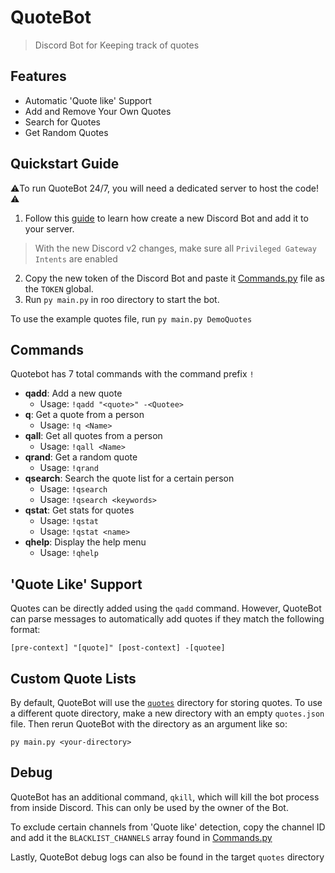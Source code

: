 # QuoteBot
> Discord Bot for Keeping track of quotes

## Features
- Automatic 'Quote like' Support
- Add and Remove Your Own Quotes
- Search for Quotes
- Get Random Quotes

## Quickstart Guide
⚠️To run QuoteBot 24/7, you will need a dedicated server to host the code!⚠️

1. Follow this [guide](https://github.com/reactiflux/discord-irc/wiki/Creating-a-discord-bot-&-getting-a-token) to learn
    how create a new Discord Bot and add it to your server.
> With the new Discord v2 changes, make sure all `Privileged Gateway Intents` are enabled
2. Copy the new token of the Discord Bot and paste it [Commands.py](QuoteBot/Commands.py:39) file as the `TOKEN` global.
3. Run `py main.py` in roo directory to start the bot.

To use the example quotes file, run `py main.py DemoQuotes`

## Commands
Quotebot has 7 total commands with the command prefix `!`
- **qadd**: Add a new quote
  - Usage: `!qadd "<quote>" -<Quotee>`
- **q**: Get a quote from a person
  - Usage: `!q <Name>`
- **qall**: Get all quotes from a person
  - Usage: `!qall <Name>`
- **qrand**: Get a random quote
  - Usage: `!qrand`
- **qsearch**: Search the quote list for a certain person
  - Usage: `!qsearch`
  - Usage: `!qsearch <keywords>`
- **qstat**: Get stats for quotes
  - Usage: `!qstat`
  - Usage: `!qstat <name>`
- **qhelp**: Display the help menu
  - Usage: `!qhelp`

## 'Quote Like' Support
Quotes can be directly added using the `qadd` command. However, QuoteBot can parse messages to automatically add quotes
if they match the following format:

`[pre-context] "[quote]" [post-context] -[quotee]`

## Custom Quote Lists
By default, QuoteBot will use the [`quotes`](quotes) directory for storing quotes. To use a different quote directory,
make a new directory with an empty `quotes.json` file. Then rerun QuoteBot with the directory as an argument like so:

`py main.py <your-directory>`

## Debug
QuoteBot has an additional command, `qkill`, which will kill the bot process from inside Discord. This can only be used 
by the owner of the Bot.

To exclude certain channels from 'Quote like' detection, copy the channel ID and add it the `BLACKLIST_CHANNELS` array
found in [Commands.py](QuoteBot/Commands.py:46)

Lastly, QuoteBot debug logs can also be found in the target `quotes` directory
